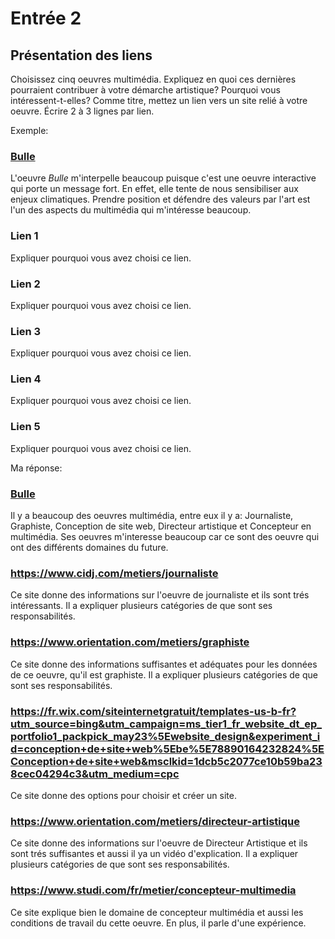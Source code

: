 # Entrée 2
## Présentation des liens
Choisissez cinq oeuvres multimédia. Expliquez en quoi ces dernières pourraient contribuer à votre démarche artistique? Pourquoi vous intéressent-t-elles? Comme titre, mettez un lien vers un site relié à votre oeuvre. Écrire 2 à 3 lignes par lien.

Exemple: 
### [Bulle](https://www.onf.ca/interactif/bulle/) 
L'oeuvre *Bulle* m'interpelle beaucoup puisque c'est une oeuvre interactive qui porte un message fort. En effet, elle tente de nous sensibiliser aux enjeux climatiques. Prendre position et défendre des valeurs par l'art est l'un des aspects du multimédia qui m'intéresse beaucoup. 

### Lien 1 
Expliquer pourquoi vous avez choisi ce lien. 

### Lien 2 
Expliquer pourquoi vous avez choisi ce lien.

### Lien 3 
Expliquer pourquoi vous avez choisi ce lien.  

### Lien 4 
Expliquer pourquoi vous avez choisi ce lien. 

### Lien 5 
Expliquer pourquoi vous avez choisi ce lien. 


Ma réponse:
### [Bulle](https://www.orientation.com/metiers/graphiste)
Il y a beaucoup des oeuvres multimédia, entre eux il y a: Journaliste, Graphiste, Conception de site web, Directeur artistique et Concepteur en multimédia.
Ses oeuvres m'interesse beaucoup car ce sont des oeuvre qui ont des différents domaines du future.

### https://www.cidj.com/metiers/journaliste
Ce site donne des informations sur l'oeuvre de journaliste et ils sont trés intéressants. 
Il a expliquer plusieurs catégories de que sont ses responsabilités.

### https://www.orientation.com/metiers/graphiste 
Ce site donne des informations suffisantes et adéquates pour les données de ce oeuvre, qu'il est graphiste. Il a expliquer plusieurs catégories de que sont ses responsabilités.

### https://fr.wix.com/siteinternetgratuit/templates-us-b-fr?utm_source=bing&utm_campaign=ms_tier1_fr_website_dt_ep_portfolio1_packpick_may23%5Ewebsite_design&experiment_id=conception+de+site+web%5Ebe%5E78890164232824%5EConception+de+site+web&msclkid=1dcb5c2077ce10b59ba238cec04294c3&utm_medium=cpc
Ce site donne des options pour choisir et créer un site. 

### https://www.orientation.com/metiers/directeur-artistique
Ce site donne des informations sur l'oeuvre de Directeur Artistique et ils sont trés suffisantes et aussi il ya un vidéo d'explication. 
Il a expliquer plusieurs catégories de que sont ses responsabilités.

### https://www.studi.com/fr/metier/concepteur-multimedia
Ce site explique bien le domaine de concepteur multimédia et aussi les conditions de travail du cette oeuvre.
En plus, il parle d'une expérience.
